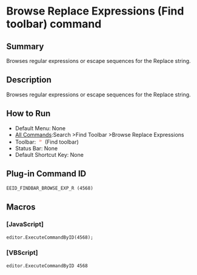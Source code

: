 # Browse Replace Expressions (Find toolbar) command

## Summary

Browses regular expressions or escape sequences for the Replace string.

## Description

Browses regular expressions or escape sequences for the Replace string.

## How to Run

- Default Menu: None
- [All Commands](../tools/all_commands):Search
\>Find Toolbar \>Browse Replace Expressions
- Toolbar: ![](../../images/find_browse_exp.png) (Find toolbar)
- Status Bar: None
- Default Shortcut Key: None

## Plug-in Command ID

```
EEID_FINDBAR_BROWSE_EXP_R (4568)
```

## Macros

### \[JavaScript\]

```
editor.ExecuteCommandByID(4568);
```

### \[VBScript\]

```
editor.ExecuteCommandByID 4568
```
